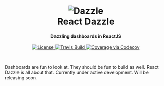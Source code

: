 <h1 align="center">
  <img src="https://raw.githubusercontent.com/Raathigesh/Dazzle/master/docs/Dazzle.png" alt="Dazzle">
   <br>
  React Dazzle
  <br>
  <h4 align="center">Dazzling dashboards in ReactJS</h4>
</h1>

<p align="center">
  <a href="https://github.com/Raathigesh/Dazzle/blob/master/LICENSE">
    <img src="https://img.shields.io/npm/l/express.svg?maxAge=2592000&style=flat"
         alt="License">
  </a>
  <a href="https://travis-ci.org/Raathigesh/Dazzle">
    <img src="https://travis-ci.org/Raathigesh/Dazzle.svg?branch=master"
         alt="Travis Build">
  </a>
  <a href="https://codecov.io/github/Raathigesh/Dazzle?branch=master">
    <img src="https://codecov.io/github/Raathigesh/Dazzle/coverage.svg?branch=master" alt="Coverage via Codecov" />
  </a>
</p>
<br>

Dashboards are fun to look at. They should be fun to build as well. React Dazzle is all about that. Currently under active development. Will be releasing soon.
 
